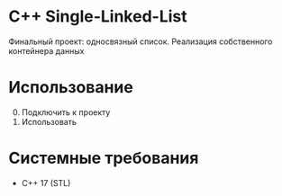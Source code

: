 # C++ Single-Linked-List
Финальный проект: односвязный список.
Реализация собственного контейнера данных

# Использование
0. Подключить к проекту
1. Использовать

# Системные требования
- C++ 17 (STL)
